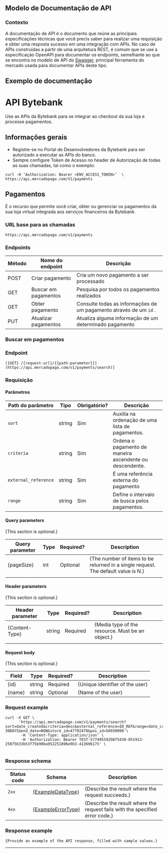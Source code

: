 ## Modelo de Documentação de API

### Contexto 
A documentação de API é o documento que reúne as principais especificações técnicas que você precis saber para realizar uma requisição e obter uma resposta sucesso em uma integração com APIs. No caso de APIs construídas a partir de uma arquitetura REST, é comum que se use a especificação OpenAPI para documentar os endpoints, semelhante ao que se encontra no modelo de API do [Swagger](https://petstore.swagger.io/#/), principal ferramenta do mercado usada para documentar APIs deste tipo. 

## Exemplo de documentação 

# API Bytebank

Use as APIs da Bytebank para se integrar ao checkout da sua loja e processe pagamentos. 

## Informações gerais
* Registre-se no Portal de Desenvolvedores da Bytebank para ser autorizado a executar as APIs do banco. 
* Sempre configure Token de Acesso no header de Autorização de todas as suas chamadas, tal como o exemplo:

```
curl -H ‘Authorization: Bearer <ENV_ACCESS_TOKEN>’  \
https://api.mercadopago.com/V1/payments
````

## Pagamentos

É o recurso que permite você criar, obter ou gerenciar os pagamentos da sua loja virtual integrada aos serviços financeiros da Bytebank.  

### URL base para as chamadas 
```
https://api.mercadopago.com/v1/payments
```

### Endpoints

| Método | Nome do endpoint | Descrição |
|-----------------------------------------------------------------------------------------------------------------|-----------------------------------------------------------------------------------------------------------------|-----------------------------------------------------------------------------------------------------------------|
| POST | Criar pagamento | Cria um novo pagamento a ser processado |
| GET | Buscar em pagamentos | Pesquisa por todos os pagamentos realizados | 
| GET | Obter pagamento | Consulte todas as informações de um pagamento através de um ```id``` .| 
| PUT | Atualizar pagamentos | Atualiza alguma informação de um determinado pagamento | 

### Buscar em pagamentos

### Endpoint

```
[{GET} /{request-url}/{{path-parameter}}](https://api.mercadopago.com/v1/payments/search)]
```


### Requisição

#### Parâmetros 

| Path do parâmetro | Tipo   | Obrigatório? | Descrição                  |
|----------------|--------|-----------|------------------------------|
| ```sort```          | string | Sim  | Auxilia na ordenação de uma lista de pagamentos. |
| ```criteria```      | string | Sim  | Ordena o pagamento de maneira ascendente ou descendente. |
| ```external_reference``` | string | Sim | É uma referência externa do pagamento |
| ```range``` | string | Sim | Define o intervalo de busca pelos pagamentos. | 

#### Query parameters

{This section is optional.}

| Query parameter | Type | Required? | Description                             |
|-----------------|------|-----------|-----------------------------------------|
| {pageSize}      | int  | Optional  | {The number of items to be returned in a single request. The default value is N.} |
|                 |      |           |                                         |

#### Header parameters

{This section is optional.}

| Header parameter | Type   | Required? | Description                          |
|------------------|--------|-----------|--------------------------------------|
| {Content-Type}   | string | Required  | {Media type of the resource. Must be an object.} |
|                  |        |           |                                      |

#### Request body

{This section is optional.}

| Field  | Type   | Required? | Description                      |
|--------|--------|-----------|----------------------------------|
| {id}   | string | Required  | {Unique identifier of the user}  |
| {name} | string | Optional  | {Name of the user}               |

### Request example

```
curl -X GET \
      'https://api.mercadopago.com/v1/payments/search?sort=date_created&criteria=desc&external_reference=ID_REF&range=date_created&begin_date=NOW-30DAYS&end_date=NOW&store_id=47792478&pos_id=58930090'\
       -H 'Content-Type: application/json' \
       -H 'Authorization: Bearer TEST-5774955929875430-051913-25075633b53f75b90ba952251896e9b3-413696175' \
       
```

### Response schema

| Status code | Schema                                  | Description          |
|-------------|-----------------------------------------|----------------------|
| `2xx`       | [{ExampleDataType}](#data-model)        | {Describe the result where the request succeeds.} |
| `4xx`       | [{ExampleErrorType}](#exampleerrortype) | {Describe the result where the request fails with the specified error code.} |

### Response example

```
{Provide an example of the API response, filled with sample values.}
```
---
